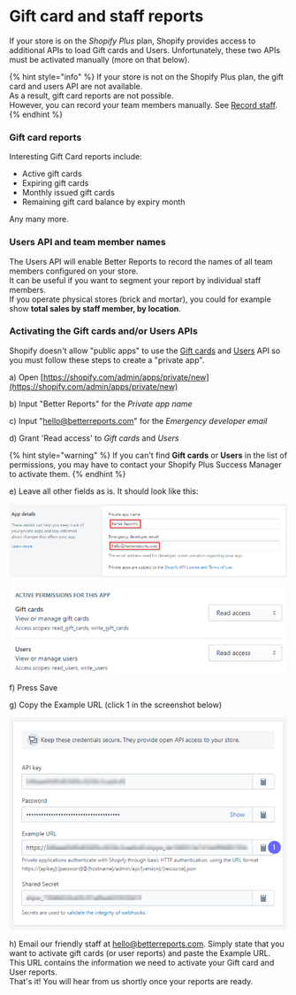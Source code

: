# Gift card and staff reports

If your store is on the _Shopify Plus_ plan, Shopify provides access to additional APIs to load Gift cards and Users. Unfortunately, these two APIs must be activated manually \(more on that below\).

{% hint style="info" %}
If your store is not on the Shopify Plus plan, the gift card and users API are not available.  
As a result, gift card reports are not possible.  
However, you can record your team members manually. See [Record staff](showing-staff-names.md).
{% endhint %}

### Gift card reports

Interesting Gift Card reports include:

* Active gift cards
* Expiring gift cards
* Monthly issued gift cards
* Remaining gift card balance by expiry month

Any many more.

### Users API and team member names

The Users API will enable Better Reports to record the names of all team members configured on your store.  
It can be useful if you want to segment your report by individual staff members.  
If you operate physical stores \(brick and mortar\), you could for example show **total sales by staff member, by location**.

### Activating the Gift cards and/or Users APIs

Shopify doesn't allow "public apps" to use the [Gift cards](https://shopify.dev/docs/admin-api/rest/reference/plus/giftcard) and [Users](https://shopify.dev/docs/admin-api/rest/reference/plus/user) API so you must follow these steps to create a "private app".

a\) Open [https://shopify.com/admin/apps/private/new](https://shopify.com/admin/apps/private/new)

b\) Input "Better Reports" for the _Private app name_

c\) Input "hello@betterreports.com" for the _Emergency developer email_

d\) Grant 'Read access' to _Gift cards_ and _Users_

{% hint style="warning" %}
If you can't find **Gift cards** or **Users** in the list of permissions, you may have to contact your Shopify Plus Success Manager to activate them.
{% endhint %}

e\) Leave all other fields as is. It should look like this:

![](../.gitbook/assets/image%20%2872%29.png)

![Grant &apos;Read access&apos; to Gift cards and Users](../.gitbook/assets/image%20%287%29.png)

f\) Press Save

g\) Copy the Example URL \(click 1 in the screenshot below\)

![](../.gitbook/assets/image%20%2820%29.png)

h\) Email our friendly staff at [hello@betterreports.com](mailto: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). Simply state that you want to activate gift cards \(or user reports\) and paste the Example URL. This URL contains the information we need to activate your Gift card and User reports.  
That's it! You will hear from us shortly once your reports are ready.

